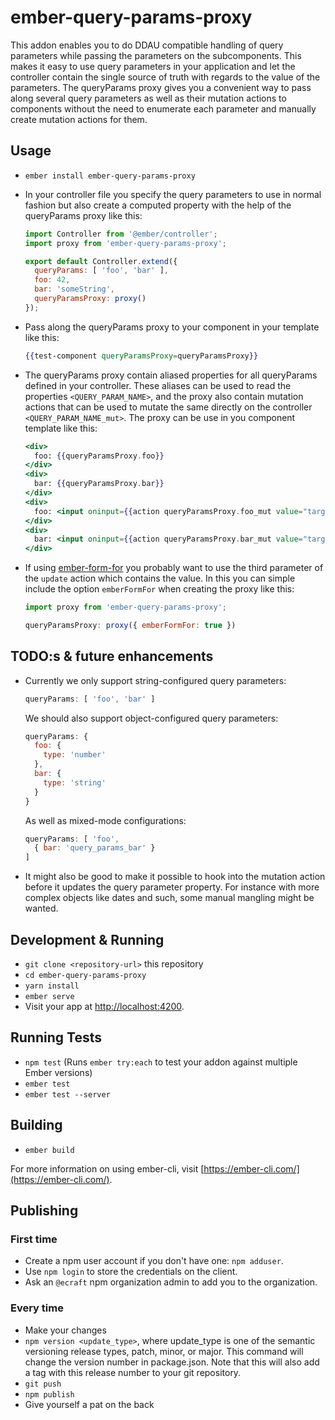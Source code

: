 # ember-query-params-proxy

This addon enables you to do DDAU compatible handling of query parameters while passing the parameters on the subcomponents. This makes it easy to use query parameters in your application and let the controller contain the single source of truth with regards to the value of the parameters. The queryParams proxy gives you a convenient way to pass along several query parameters as well as their mutation actions to components without the need to enumerate each parameter and manually create mutation actions for them.

## Usage

* `ember install ember-query-params-proxy`
* In your controller file you specify the query parameters to use in normal fashion but also create a computed property with the help of the queryParams proxy like this:

  ```javascript
  import Controller from '@ember/controller';
  import proxy from 'ember-query-params-proxy';

  export default Controller.extend({
    queryParams: [ 'foo', 'bar' ],
    foo: 42,
    bar: 'someString',
    queryParamsProxy: proxy()
  });
  ```
* Pass along the queryParams proxy to your component in your template like this:
  ```handlebars
  {{test-component queryParamsProxy=queryParamsProxy}}
  ```
* The queryParams proxy contain aliased properties for all  queryParams defined in your controller. These aliases can be used to read the properties `<QUERY_PARAM_NAME>`, and the proxy also contain mutation actions that can be used to mutate the same directly on the controller `<QUERY_PARAM_NAME_mut>`. The proxy can be use in you component template like this:

  ```handlebars
  <div>
    foo: {{queryParamsProxy.foo}}
  </div>
  <div>
    bar: {{queryParamsProxy.bar}}
  </div>
  <div>
    foo: <input oninput={{action queryParamsProxy.foo_mut value="target.value"}}>
  </div>
  <div>
    bar: <input oninput={{action queryParamsProxy.bar_mut value="target.value"}}>
  </div>
  ```

* If using [ember-form-for](https://github.com/martndemus/ember-form-for) you probably want to use the third parameter of the `update` action which contains the value. In this you can simple include the option `emberFormFor` when creating the proxy like this:

  ```javascript
  import proxy from 'ember-query-params-proxy';

  queryParamsProxy: proxy({ emberFormFor: true })
  ```

## TODO:s & future enhancements

* Currently we only support string-configured query parameters:

  ```javascript
  queryParams: [ 'foo', 'bar' ]
  ```

  We should also support object-configured query parameters:

  ```javascript
  queryParams: {
    foo: {
      type: 'number'
    },
    bar: {
      type: 'string'
    }
  }
  ```

  As well as mixed-mode configurations:

  ```javascript
  queryParams: [ 'foo',
    { bar: 'query_params_bar' }
  ]
  ```

* It might also be good to make it possible to hook into the mutation action before it updates the query parameter property. For instance with more complex objects like dates and such, some manual mangling might be wanted.

## Development & Running

* `git clone <repository-url>` this repository
* `cd ember-query-params-proxy`
* `yarn install`
* `ember serve`
* Visit your app at [http://localhost:4200](http://localhost:4200).

## Running Tests

* `npm test` (Runs `ember try:each` to test your addon against multiple Ember versions)
* `ember test`
* `ember test --server`

## Building

* `ember build`

For more information on using ember-cli, visit [https://ember-cli.com/](https://ember-cli.com/).

## Publishing

### First time

* Create a npm user account if you don't have one: `npm adduser`.
* Use `npm login` to store the credentials on the client.
* Ask an `@ecraft` npm organization admin to add you to the organization.

### Every time

* Make your changes
* `npm version <update_type>`, where update_type is one of the semantic versioning release types, patch, minor, or major. This command will change the version number in package.json. Note that this will also add a tag with this release number to your git repository.
* `git push`
* `npm publish`
* Give yourself a pat on the back
